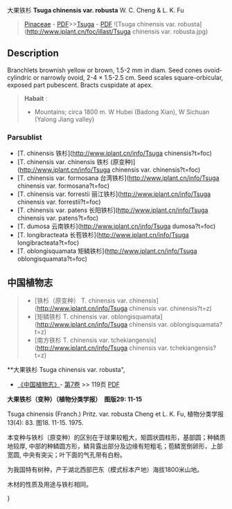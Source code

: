 大果铁杉 **Tsuga chinensis var. robusta** W. C. Cheng & L. K. Fu

> [Pinaceae](http://www.iplant.cn/info/Pinaceae?t=foc) - [PDF](http://www.iplant.cn/foc/pdf/Pinaceae.pdf)>>[Tsuga](http://www.iplant.cn/info/Tsuga?t=foc) - [PDF](http://www.iplant.cn/foc/pdf/Tsuga.pdf)
![Tsuga chinensis var. robusta](http://www.iplant.cn/foc/illast/Tsuga chinensis var. robusta.jpg)

## Description

Branchlets brownish yellow or brown, 1.5-2 mm in diam. Seed cones ovoid-cylindric or narrowly ovoid, 2-4 ×  1.5-2.5 cm. Seed scales square-orbicular, exposed part pubescent. Bracts cuspidate at apex.

> **Habait** : 
>*  Mountains; circa 1800 m. W Hubei (Badong Xian), W Sichuan (Yalong Jiang valley)

### Parsublist

* [T.  chinensis  铁杉](http://www.iplant.cn/info/Tsuga chinensis?t=foc)
* [T.  chinensis var. chinensis  铁杉 (原变种)](http://www.iplant.cn/info/Tsuga chinensis var. chinensis?t=foc)
* [T.  chinensis var. formosana  台湾铁杉](http://www.iplant.cn/info/Tsuga chinensis var. formosana?t=foc)
* [T.  chinensis var. forrestii  丽江铁杉](http://www.iplant.cn/info/Tsuga chinensis var. forrestii?t=foc)
* [T.  chinensis var. patens  长阳铁杉](http://www.iplant.cn/info/Tsuga chinensis var. patens?t=foc)
* [T.  dumosa  云南铁杉](http://www.iplant.cn/info/Tsuga dumosa?t=foc)
* [T.  longibracteata  长苞铁杉](http://www.iplant.cn/info/Tsuga longibracteata?t=foc)
* [T.  oblongisquamata  矩鳞铁杉](http://www.iplant.cn/info/Tsuga oblongisquamata?t=foc)

## 中国植物志

> * [铁杉（原变种）  T.  chinensis var. chinensis](http://www.iplant.cn/info/Tsuga chinensis var. chinensis?t=z)
> * [矩鳞铁杉  T.  chinensis var. oblongisquamata](http://www.iplant.cn/info/Tsuga chinensis var. oblongisquamata?t=z)
> * [南方铁杉  T.  chinensis var. tchekiangensis](http://www.iplant.cn/info/Tsuga chinensis var. tchekiangensis?t=z)

**大果铁杉 Tsuga chinensis var. robusta",

* [《中国植物志》](http://www.iplant.cn/frps)- [第7卷](http://www.iplant.cn/frps/vol/7) >> 119页 [PDF](http://www.iplant.cn/frps/pdf/7/119a.pdf)

**大果铁杉（变种）（植物分类学报）　图版29: 11-15**

Tsuga chinensis (Franch.) Pritz. var. robusta Cheng et L. K. Fu, 植物分类学报 13(4): 83. 图18. 11-15. 1975.

本变种与铁杉（原变种）的区别在于球果较粗大，矩圆状圆柱形，基部圆；种鳞质地较厚, 中部的种鳞圆方形，鳞背露出部分及边缘有短粗毛；苞鳞宽倒卵形，上部宽圆, 中央有突尖；叶下面的气孔带有白粉。

为我国特有树种，产于湖北西部巴东（模式标本产地）海拔1800米山地。

木材的性质及用途与铁杉相同。

}